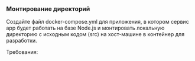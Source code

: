 
### Монтирование директорий

Создайте файл docker-compose.yml для приложения, в котором сервис app будет работать на базе Node.js и монтировать локальную директорию с исходным кодом (src) на хост-машине в контейнер для разработки.

Требования:
